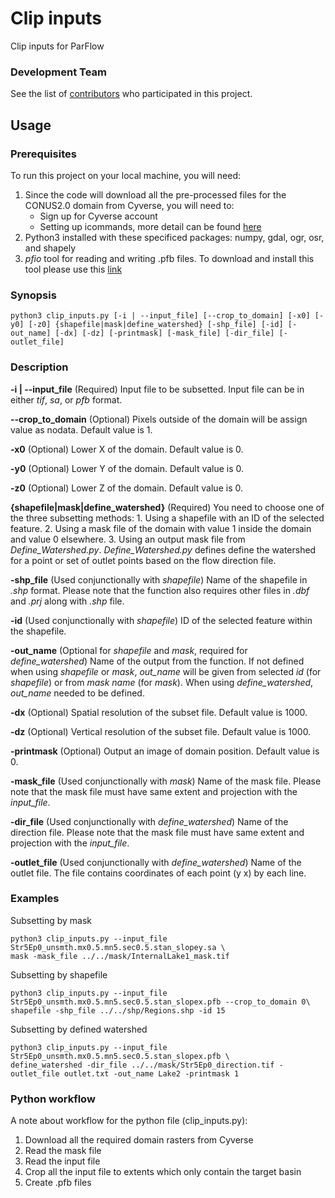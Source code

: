# Clip inputs

Clip inputs for ParFlow

### Development Team

See the list of [contributors](https://github.com/orgs/hydroframe/people) who participated in this project.

## Usage

### Prerequisites

To run this project on your local machine, you will need:
1. Since the code will download all the pre-processed files for the CONUS2.0 domain from Cyverse, you will need to:
	* Sign up for Cyverse account
	* Setting up icommands, more detail can be found [here](https://wiki.cyverse.org/wiki/display/DS/Setting+Up+iCommands) 
2. Python3 installed with these specificed packages: numpy, gdal, ogr, osr, and shapely
3. *pfio* tool for reading and writing .pfb files. To download and install this tool please use this [link](https://github.com/hydroframe/tools/tree/master/pfio)

### Synopsis

```
python3 clip_inputs.py [-i | --input_file] [--crop_to_domain] [-x0] [-y0] [-z0] {shapefile|mask|define_watershed} [-shp_file] [-id] [-out_name] [-dx] [-dz] [-printmask] [-mask_file] [-dir_file] [-outlet_file]
```

### Description

**-i | --input_file** (Required) Input file to be subsetted. Input file can be in either *tif*, *sa*, or *pfb* format.

**--crop_to_domain** (Optional) Pixels outside of the domain will be assign value as nodata. Default value is 1.

**-x0** (Optional) Lower X of the domain. Default value is 0.

**-y0** (Optional) Lower Y of the domain. Default value is 0.

**-z0** (Optional) Lower Z of the domain. Default value is 0.

**{shapefile|mask|define_watershed}** (Required) You need to choose one of the three subsetting methods:
	1. Using a shapefile with an ID of the selected feature.
	2. Using a mask file of the domain with value 1 inside the domain and value 0 elsewhere.
	3. Using an output mask file from *Define_Watershed.py*. *Define_Watershed.py* defines define the watershed for a point or set of outlet points based on the flow direction file.

**-shp_file** (Used conjunctionally with *shapefile*) Name of the shapefile in *.shp* format. Please note that the function also requires other files in *.dbf* and *.prj* along with *.shp* file.   

**-id** (Used conjunctionally with *shapefile*) ID of the selected feature within the shapefile.

**-out_name** (Optional for *shapefile* and *mask*, required for *define_watershed*) Name of the output from the function. If not defined when using *shapefile* or *mask*, *out_name* will be given from selected *id* (for *shapefile*) or from *mask name* (for *mask*). When using *define_watershed*, *out_name* needed to be defined.

**-dx** (Optional) Spatial resolution of the subset file. Default value is 1000. 

**-dz** (Optional) Vertical resolution of the subset file. Default value is 1000. 

**-printmask** (Optional) Output an image of domain position. Default value is 0.

**-mask_file** (Used conjunctionally with *mask*) Name of the mask file. Please note that the mask file must have same extent and projection with the *input_file*.

**-dir_file** (Used conjunctionally with *define_watershed*) Name of the direction file. Please note that the mask file must have same extent and projection with the *input_file*.

**-outlet_file** (Used conjunctionally with *define_watershed*) Name of the outlet file. The file contains coordinates of each point (y x) by each line.

### Examples

Subsetting by mask

```
python3 clip_inputs.py --input_file Str5Ep0_unsmth.mx0.5.mn5.sec0.5.stan_slopey.sa \
mask -mask_file ../../mask/InternalLake1_mask.tif
```

Subsetting by shapefile

```
python3 clip_inputs.py --input_file Str5Ep0_unsmth.mx0.5.mn5.sec0.5.stan_slopex.pfb --crop_to_domain 0\
shapefile -shp_file ../../shp/Regions.shp -id 15
```

Subsetting by defined watershed

```
python3 clip_inputs.py --input_file Str5Ep0_unsmth.mx0.5.mn5.sec0.5.stan_slopex.pfb \
define_watershed -dir_file ../../mask/Str5Ep0_direction.tif -outlet_file outlet.txt -out_name Lake2 -printmask 1
```

### Python workflow

A note about workflow for the python file (clip_inputs.py):
1. Download all the required domain rasters from Cyverse
2. Read the mask file
3. Read the input file
3. Crop all the input file to extents which only contain the target basin
4. Create .pfb files

